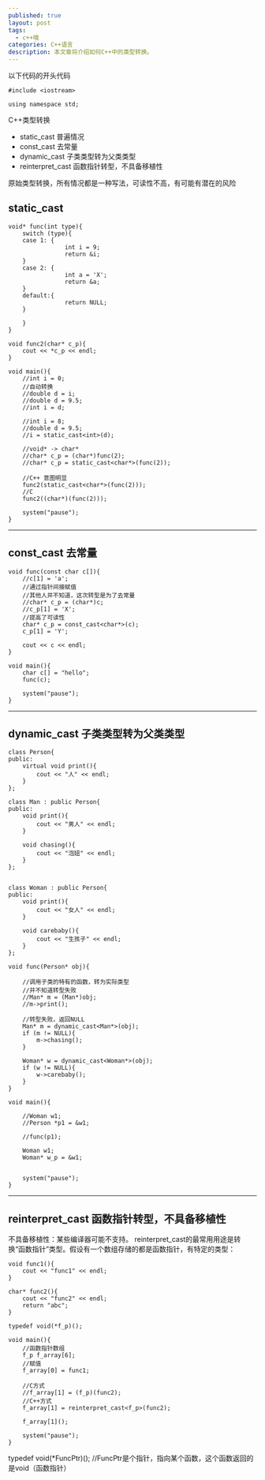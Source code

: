 ```yaml
---
published: true
layout: post
tags:
  - c++哦
categories: C++语言
description: 本文章将介绍如何C++中的类型转换。
---
```


以下代码的开头代码

```
#include <iostream>

using namespace std;
```
C++类型转换
- static_cast 普遍情况
- const_cast 去常量
- dynamic_cast 子类类型转为父类类型
- reinterpret_cast 函数指针转型，不具备移植性

原始类型转换，所有情况都是一种写法，可读性不高，有可能有潜在的风险
## static_cast 
```
void* func(int type){	
	switch (type){
	case 1:	{
				int i = 9;
				return &i;
	}
	case 2:	{
				int a = 'X';
				return &a;
	}
	default:{
				return NULL;
	}

	}	
}

void func2(char* c_p){
	cout << *c_p << endl;
}

void main(){	
	//int i = 0;
	//自动转换
	//double d = i;
	//double d = 9.5;
	//int i = d;

	//int i = 8;
	//double d = 9.5;
	//i = static_cast<int>(d);
	
	//void* -> char*
	//char* c_p = (char*)func(2);
	//char* c_p = static_cast<char*>(func(2));

	//C++ 意图明显
	func2(static_cast<char*>(func(2)));
	//C
	func2((char*)(func(2)));
	
	system("pause");
}
```
---
## const_cast 去常量
```
void func(const char c[]){
	//c[1] = 'a';
	//通过指针间接赋值
	//其他人并不知道，这次转型是为了去常量
	//char* c_p = (char*)c;
	//c_p[1] = 'X';
	//提高了可读性
	char* c_p = const_cast<char*>(c);
	c_p[1] = 'Y';

	cout << c << endl;
}

void main(){
	char c[] = "hello";
	func(c);

	system("pause");
}
```
---
## dynamic_cast 子类类型转为父类类型
```
class Person{
public:
	virtual void print(){
		cout << "人" << endl;
	}
};

class Man : public Person{
public:
	void print(){
		cout << "男人" << endl;
	}

	void chasing(){
		cout << "泡妞" << endl;
	}
};


class Woman : public Person{
public:
	void print(){
		cout << "女人" << endl;
	}

	void carebaby(){
		cout << "生孩子" << endl;
	}
};

void func(Person* obj){	

	//调用子类的特有的函数，转为实际类型
	//并不知道转型失败
	//Man* m = (Man*)obj;
	//m->print();

	//转型失败，返回NULL
	Man* m = dynamic_cast<Man*>(obj);	
	if (m != NULL){
		m->chasing();
	}

	Woman* w = dynamic_cast<Woman*>(obj);
	if (w != NULL){
		w->carebaby();
	}
}

void main(){
	
	//Woman w1;
	//Person *p1 = &w1;

	//func(p1);

	Woman w1;
	Woman* w_p = &w1;
	

	system("pause");
}
```
---
## reinterpret_cast 函数指针转型，不具备移植性
不具备移植性：某些编译器可能不支持。
reinterpret_cast的最常用用途是转换“函数指针”类型。假设有一个数组存储的都是函数指针，有特定的类型：
```
void func1(){
	cout << "func1" << endl;
}

char* func2(){
	cout << "func2" << endl;
	return "abc";
}

typedef void(*f_p)();

void main(){
	//函数指针数组
	f_p f_array[6];
	//赋值
	f_array[0] = func1;

	//C方式
	//f_array[1] = (f_p)(func2);
	//C++方式
	f_array[1] = reinterpret_cast<f_p>(func2);

	f_array[1]();

	system("pause");
}
```

typedef void(*FuncPtr)(); //FuncPtr是个指针，指向某个函数，这个函数返回的是void（函数指针）
